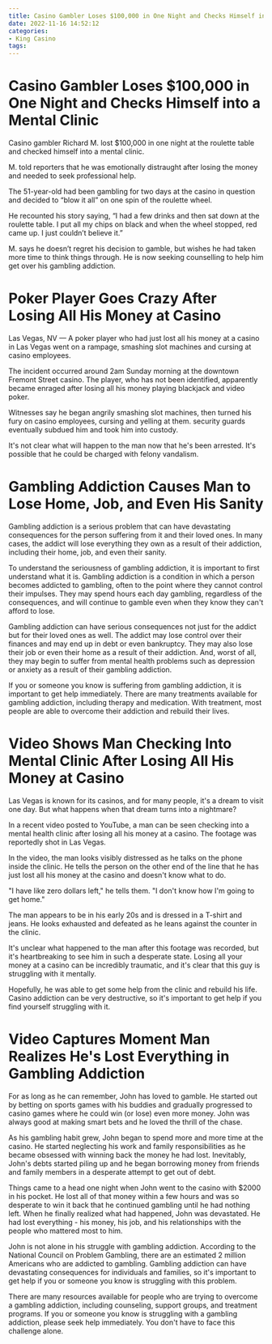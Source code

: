 ```yaml
---
title: Casino Gambler Loses $100,000 in One Night and Checks Himself into a Mental Clinic 
date: 2022-11-16 14:52:12
categories:
- King Casino
tags:
---
```



#  Casino Gambler Loses $100,000 in One Night and Checks Himself into a Mental Clinic 

Casino gambler Richard M. lost $100,000 in one night at the roulette table and checked himself into a mental clinic.

M. told reporters that he was emotionally distraught after losing the money and needed to seek professional help.

The 51-year-old had been gambling for two days at the casino in question and decided to “blow it all” on one spin of the roulette wheel.

He recounted his story saying, “I had a few drinks and then sat down at the roulette table. I put all my chips on black and when the wheel stopped, red came up. I just couldn’t believe it.”

M. says he doesn’t regret his decision to gamble, but wishes he had taken more time to think things through. He is now seeking counselling to help him get over his gambling addiction.

#  Poker Player Goes Crazy After Losing All His Money at Casino 

Las Vegas, NV — A poker player who had just lost all his money at a casino in Las Vegas went on a rampage, smashing slot machines and cursing at casino employees.

The incident occurred around 2am Sunday morning at the downtown Fremont Street casino. The player, who has not been identified, apparently became enraged after losing all his money playing blackjack and video poker.

Witnesses say he began angrily smashing slot machines, then turned his fury on casino employees, cursing and yelling at them. security guards eventually subdued him and took him into custody.

It's not clear what will happen to the man now that he's been arrested. It's possible that he could be charged with felony vandalism.

#  Gambling Addiction Causes Man to Lose Home, Job, and Even His Sanity 

Gambling addiction is a serious problem that can have devastating consequences for the person suffering from it and their loved ones. In many cases, the addict will lose everything they own as a result of their addiction, including their home, job, and even their sanity.

To understand the seriousness of gambling addiction, it is important to first understand what it is. Gambling addiction is a condition in which a person becomes addicted to gambling, often to the point where they cannot control their impulses. They may spend hours each day gambling, regardless of the consequences, and will continue to gamble even when they know they can't afford to lose.

Gambling addiction can have serious consequences not just for the addict but for their loved ones as well. The addict may lose control over their finances and may end up in debt or even bankruptcy. They may also lose their job or even their home as a result of their addiction. And, worst of all, they may begin to suffer from mental health problems such as depression or anxiety as a result of their gambling addiction.

If you or someone you know is suffering from gambling addiction, it is important to get help immediately. There are many treatments available for gambling addiction, including therapy and medication. With treatment, most people are able to overcome their addiction and rebuild their lives.

#  Video Shows Man Checking Into Mental Clinic After Losing All His Money at Casino 

Las Vegas is known for its casinos, and for many people, it's a dream to visit one day. But what happens when that dream turns into a nightmare?

In a recent video posted to YouTube, a man can be seen checking into a mental health clinic after losing all his money at a casino. The footage was reportedly shot in Las Vegas.

In the video, the man looks visibly distressed as he talks on the phone inside the clinic. He tells the person on the other end of the line that he has just lost all his money at the casino and doesn't know what to do.

"I have like zero dollars left," he tells them. "I don't know how I'm going to get home."

The man appears to be in his early 20s and is dressed in a T-shirt and jeans. He looks exhausted and defeated as he leans against the counter in the clinic.

It's unclear what happened to the man after this footage was recorded, but it's heartbreaking to see him in such a desperate state. Losing all your money at a casino can be incredibly traumatic, and it's clear that this guy is struggling with it mentally.

Hopefully, he was able to get some help from the clinic and rebuild his life. Casino addiction can be very destructive, so it's important to get help if you find yourself struggling with it.

#  Video Captures Moment Man Realizes He's Lost Everything in Gambling Addiction

For as long as he can remember, John has loved to gamble. He started out by betting on sports games with his buddies and gradually progressed to casino games where he could win (or lose) even more money. John was always good at making smart bets and he loved the thrill of the chase.

As his gambling habit grew, John began to spend more and more time at the casino. He started neglecting his work and family responsibilities as he became obsessed with winning back the money he had lost. Inevitably, John's debts started piling up and he began borrowing money from friends and family members in a desperate attempt to get out of debt.

Things came to a head one night when John went to the casino with $2000 in his pocket. He lost all of that money within a few hours and was so desperate to win it back that he continued gambling until he had nothing left. When he finally realized what had happened, John was devastated. He had lost everything - his money, his job, and his relationships with the people who mattered most to him.

John is not alone in his struggle with gambling addiction. According to the National Council on Problem Gambling, there are an estimated 2 million Americans who are addicted to gambling. Gambling addiction can have devastating consequences for individuals and families, so it's important to get help if you or someone you know is struggling with this problem.

There are many resources available for people who are trying to overcome a gambling addiction, including counseling, support groups, and treatment programs. If you or someone you know is struggling with a gambling addiction, please seek help immediately. You don't have to face this challenge alone.